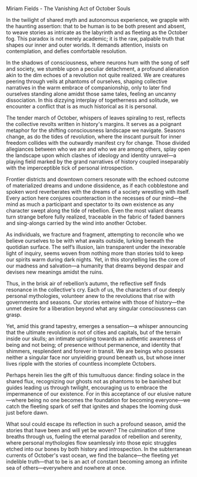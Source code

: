 Miriam Fields - The Vanishing Act of October Souls

In the twilight of shared myth and autonomous experience, we grapple with the haunting assertion: that to be human is to be both present and absent, to weave stories as intricate as the labyrinth and as fleeting as the October fog. This paradox is not merely academic; it is the raw, palpable truth that shapes our inner and outer worlds. It demands attention, insists on contemplation, and defies comfortable resolution.

In the shadows of consciousness, where neurons hum with the song of self and society, we stumble upon a peculiar detachment, a profound alienation akin to the dim echoes of a revolution not quite realized. We are creatures peering through veils at phantoms of ourselves, shaping collective narratives in the warm embrace of companionship, only to later find ourselves standing alone amidst those same tales, feeling an uncanny dissociation. In this dizzying interplay of togetherness and solitude, we encounter a conflict that is as much historical as it is personal.

The tender march of October, whispers of leaves spiraling to rest, reflects the collective revolts written in history's margins. It serves as a poignant metaphor for the shifting consciousness landscape we navigate. Seasons change, as do the tides of revolution, where the inscant pursuit for inner freedom collides with the outwardly manifest cry for change. Those divided allegiances between who we are and who we are among others, splay open the landscape upon which clashes of ideology and identity unravel—a playing field marked by the grand narratives of history coupled inseparably with the imperceptible tick of personal introspection.

Frontier districts and downtown corners resonate with the echoed outcome of materialized dreams and undone dissidence, as if each cobblestone and spoken word reverberates with the dreams of a society wrestling with itself. Every action here conjures counteraction in the recesses of our mind—the mind as much a participant and spectator to its own existence as any character swept along the tide of rebellion. Even the most valiant dreams turn strange before fully realized, traceable in the fabric of faded banners and sing-alongs carried by the wind into another October.

As individuals, we fracture and fragment, attempting to reconcile who we believe ourselves to be with what awaits outside, lurking beneath the quotidian surface. The self’s illusion, lain transparent under the inexorable light of inquiry, seems woven from nothing more than stories told to keep our spirits warm during dark nights. Yet, in this storytelling lies the core of our madness and salvation—a humanity that dreams beyond despair and devises new meanings amidst the ruins.

Thus, in the brisk air of rebellion’s autumn, the reflective self finds resonance in the collective's cry. Each of us, the characters of our deeply personal mythologies, volunteer anew to the revolutions that rise with governments and seasons. Our stories entwine with those of history—the unmet desire for a liberation beyond what any singular consciousness can grasp.

Yet, amid this grand tapestry, emerges a sensation—a whisper announcing that the ultimate revolution is not of cities and capitals, but of the terrain inside our skulls; an intimate uprising towards an authentic awareness of being and not being; of presence without permanence, and identity that shimmers, resplendent and forever in transit. We are beings who possess neither a singular face nor unyielding ground beneath us, but whose inner lives ripple with the stories of countless incomplete Octobers.

Perhaps herein lies the gift of this tumultuous dance: finding solace in the shared flux, recognizing our ghosts not as phantoms to be banished but guides leading us through twilight, encouraging us to embrace the impermanence of our existence. For in this acceptance of our elusive nature—where being no one becomes the foundation for becoming everyone—we catch the fleeting spark of self that ignites and shapes the looming dusk just before dawn.

What soul could escape its reflection in such a profound season, amid the stories that have been and will yet be woven? The culmination of time breaths through us, fueling the eternal paradox of rebellion and serenity, where personal mythologies flow seamlessly into those epic struggles etched into our bones by both history and introspection. In the subterranean currents of October's vast ocean, we find the balance—the fleeting yet indelible truth—that to be is an act of constant becoming among an infinite sea of others—everywhere and nowhere at once.